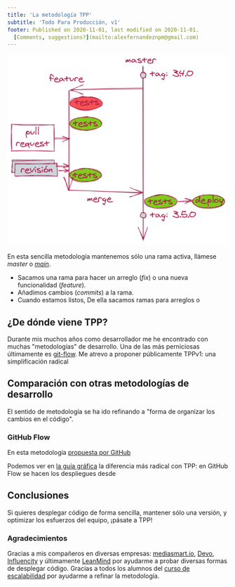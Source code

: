 ```yaml
---
title: 'La metodología TPP'
subtitle: 'Todo Para Producción, v1'
footer: Published on 2020-11-01, last modified on 2020-11-01.
  [Comments, suggestions?](mailto:alexfernandeznpm@gmail.com)
---
```


![Crea rama, haz _merge_, crea _tag_, despliega.](pics/tpp-ramas.png "Ejemplo de organización de ramas en TPP. Fuente: elaboración propia.")

En esta sencilla metodología mantenemos sólo una rama activa,
llámese _master_ o [_main_](https://github.com/github/renaming).

* Sacamos una rama para hacer un arreglo (_fix_) o una nueva funcionalidad (_feature_).
* Añadimos cambios (_commits_) a la rama.
* Cuando estamos listos, 
De ella sacamos ramas para arreglos o 

## ¿De dónde viene TPP?

Durante mis muchos años como desarrollador me he encontrado con muchas "metodologías" de desarrollo.
Una de las más perniciosas últimamente es
[git-flow](https://nvie.com/posts/a-successful-git-branching-model/).
Me atrevo a proponer públicamente TPPv1:
una simplificación radical 

## Comparación con otras metodologías de desarrollo

El sentido de metodología se ha ido refinando a "forma de organizar los cambios en el código".

### GitHub Flow

En esta metodología
[propuesta por GitHub](https://docs.github.com/en/free-pro-team@latest/github/collaborating-with-issues-and-pull-requests/github-flow)

Podemos ver en
[la guía gráfica](https://docs.github.com/en/free-pro-team@latest/github/collaborating-with-issues-and-pull-requests/github-flow)
la diferencia más radical con TPP:
en GitHub Flow se hacen los despliegues desde

## Conclusiones

Si quieres desplegar código de forma sencilla,
mantener sólo una versión,
y optimizar los esfuerzos del equipo,
¡pásate a TPP!

### Agradecimientos

Gracias a mis compañeros en diversas empresas:
[mediasmart.io](https://mediasmart.io/),
[Devo](https://www.devo.com/),
[Influencity](https://influencity.com/)
y últimamente [LeanMind](https://leanmind.es/)
por ayudarme a probar diversas formas de desplegar código.
Gracias a todos los alumnos del
[curso de escalabilidad](/2020/curso-escalabilidad)
por ayudarme a refinar la metodología.

